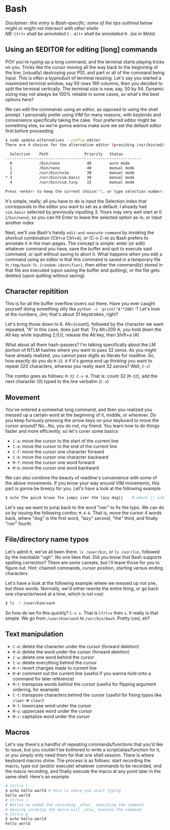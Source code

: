 # Bash

_Disclaimer: this entry is Bash-specific; some of the tips outlined below might or might not intersect with other shells_\
_NB: `Ctrl+` shall be annotated `C-`. `Alt+` shall be annotated `M-` (as in Meta)_

## Using an $EDITOR for editing [long] commands

POV you're typing up a long command, and the terminal starts playing tricks on you. Tricks like the cursor moving all the way back to the beginning of the line, [visually] destroying your PS1, and part or all of the command being input. This is often a byproduct of terminal resizing. Let's say you started a maximized terminal window, say 50 rows 190 columns, then you decided to split the terminal vertically. The terminal size is now, say, 50 by 94. Dynamic sizing may not always be 100% reliable in some cases, so what's the best options here?

We can edit the commands using an editor, as opposed to using the shell prompt. I personally prefer using VIM for many reasons, with keybinds and convenience specifically taking the cake. Your preferred editor might be something else, so we're gonna wanna make sure we set the default editor first before proceeding

```sh
$ sudo update-alternatives --config editor
There are 4 choices for the alternative editor (providing /usr/bin/editor).

  Selection    Path                Priority   Status
------------------------------------------------------------
  0            /bin/nano            40        auto mode
  1            /bin/nano            40        manual mode
  2            /usr/bin/nvim        30        manual mode
* 3            /usr/bin/vim.basic   30        manual mode
  4            /usr/bin/vim.tiny    15        manual mode

Press <enter> to keep the current choice[*], or type selection number:
```

It's simple, really; all you have to do is input the Selection index that corresponds to the editor you want to set as a default. I already had `vim.basic` selected by previously inputting 3. Yours may very well start at 0 (`/bin/nano`), so you can hit Enter to leave the selected option as-is, or input another index

Next, we'll use Bash's handy `edit-and-execute-command` by invoking the shortcut combination (Ctrl+x Ctrl+e), or (C-x C-e) as Bash prefers to annotate it in the man-pages. The concept is simple: enter (or edit) whatever command you have, save the buffer and quit to execute said command, or quit without saving to abort it. What happens when you edit a command using an editor is that this command is saved in a temporary file in `/tmp/bash-fc.{random-identifier}`, then either the command(s) stored in that file are executed (upon saving the buffer and quitting), or the file gets deleted (upon quitting without saving)

## Character repitition

This is for all the buffer overflow lovers out there. Have you ever caught yourself doing something silly like `python -c 'print("A"*200)'`? Let's look at the numbers, Jim; that's about 31 keystrokes, right?

Let's bring those down to 6. Alt+{count}, followed by the character we want repeated, "A" in this case, does just that. Try Alt+200 A; you hold down the Alt key while inputting 2,0,0, release the Alt key, then Shift+a (A)

What about all them hash-passers? I'm talking specifically about the LM portion of NTLM hashes where you want to pass 32 zeros. As you might have already realized, you cannot pass digits as literals for readline. So, how exactly do you do `M-32 0` if it's gonna end up thinking you want to repeat 320 characters, whereas you really want 32 _zeroes_? Well, `C-v`!

The combo goes as follows: `M-32 C-v 0`. That is: count 32 (`M-32`), add the next character (0) typed to the line verbatim (`C-v`)

## Movement

You've entered a somewhat long command, and then you realized you messed up a certain word at the beginning of it, middle, or wherever. Do you keep furiously pressing the arrow keys on your keyboard to move the cursor around? No...No, you do not, my friend. You learn how to do things faster and more efficiently, so let's cover some basics

- `C-a`: move the cursor to the start of the current line
- `C-e`: move the cursor to the end of the current line
- `C-f`: move the cursor one character forward
- `C-b`: move the cursor one character backward
- `M-f`: move the cursor one word forward
- `M-b`: move the cursor one word backward

We can also combine the beauty of readline's convenience with some of the above movements. If you know your way around VIM movements, this part is gonna be breezy for you. Let's have a look at the following example

```sh
$ echo The quick brown fox jumps iver the lazy dog||    # where || indicates the cursor position
```

Let's say we want to jump back to the word "iver" to fix the typo. We can do so by issuing the following combo: `M-4-b`. That is, move the cursor 4 words back, where "dog" is the first word, "lazy" second, "the" third, and finally "iver" fourth

## File/directory name typos

Let's admit it, we've all been there. `ls /user/bin`, or `ls /usr/lin`, followed by the inevitable "ugh". No one likes that. Did you know that Bash supports spelling correction? There are _some_ caveats, but I'll leave those for you to figure out. Hint: chained commands, cursor position, starting versus ending characters

Let's have a look at the following example where we messed up not one, but _three_ words. Normally, we'd either rewrite the entire thing, or go back one character/word at a time, which is not cool

```sh
$ ls -l /user/bim/vash
```

So how do we fix this quickly? `C-x s`. That is `Ctrl+x` then `s`. It really is that simple. We go from `/user/bim/vash` to `/usr/bin/bash`. Pretty cool, eh?

## Text manipulation

- `C-d`: delete the character under the cursor (forward deletion)
- `M-d`: delete the word under the cursor (forward deletion)
- `C-w`: delete one word behind the cursor
- `C-u`: delete everything behind the cursor
- `M-r`: revert changes made to current line
- `M-#`: comment out the current line (useful if you wanna hold onto a command for later reference)
- `M-t`: transpose words behind the cursor (useful for flipping argument ordering, for example)
- `C-t`: transpose characters behind the cursor (useful for fixing typos like `claer` => `clear`)
- `M-l`: lowercase word under the cursor
- `M-u`: uppercase word under the cursor
- `M-c`: capitalize word under the cursor

## Macros

Let's say there's a handful of repeating commands/functions that you'd like to issue, but you couldn't be bothered to write a script/alias/function for it, or you simply only need them for that one shell session. There is where keyboard macros shine. The process is as follows: start recording the macro, type out (and/or execute) whatever commands to be recorded, end the macro recording, and finally execute the macro at any point later in the same shell. Here's an example

```sh
# Ctrl+x (
$ echo hello world # this is where you start typing
hello world
# Ctrl+x )
# Notice we ended the recording _after_ executing the command
# meaning invoking the macro will _also_ execute the command
# Ctrl+x e
$ echo hello world
hello world
```
